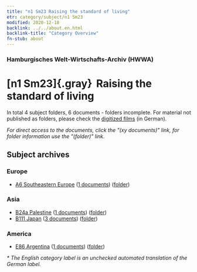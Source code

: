 ```yaml
---
title: "n1 Sm23 Raising the standard of living"
etr: category/subject/n1 Sm23
modified: 2020-12-18
backlink: ../../about.en.html
backlink-title: "Category Overview"
fn-stub: about
---
```


### Hamburgisches Welt-Wirtschafts-Archiv (HWWA)
# [n1 Sm23]{.gray}&#8201; Raising the standard of living&#160; 





In total 4 subject folders, 6 documents - folders incomplete.
For material not published as folders, please check the [digitized films](/film/h1_sh) (in German).

_For direct access to the documents, click the "(xy documents)" link, for folder information use the "(folder)" link._

## Subject archives



### Europe

- [A6 Southeastern Europe](../../../geo/about.en.html#A6) (<a href="https://dfg-viewer.de/show/?tx_dlf[id]=https://pm20.zbw.eu/mets/sh/1409xx/140900/1449xx/144955/public.mets.en.xml" target="_blank">1 documents</a>) ([folder](http://purl.org/pressemappe20/folder/sh/140900,144955))

### Asia

- [B24a Palestine](../../../geo/about.en.html#B24a) (<a href="https://dfg-viewer.de/show/?tx_dlf[id]=https://pm20.zbw.eu/mets/sh/1411xx/141115/1449xx/144955/public.mets.en.xml" target="_blank">1 documents</a>) ([folder](http://purl.org/pressemappe20/folder/sh/141115,144955))
- [B111 Japan](../../../geo/about.en.html#B111) (<a href="https://dfg-viewer.de/show/?tx_dlf[id]=https://pm20.zbw.eu/mets/sh/1412xx/141272/1449xx/144955/public.mets.en.xml" target="_blank">3 documents</a>) ([folder](http://purl.org/pressemappe20/folder/sh/141272,144955))

### America

- [E86 Argentina](../../../geo/about.en.html#E86) (<a href="https://dfg-viewer.de/show/?tx_dlf[id]=https://pm20.zbw.eu/mets/sh/1416xx/141692/1449xx/144955/public.mets.en.xml" target="_blank">1 documents</a>) ([folder](http://purl.org/pressemappe20/folder/sh/141692,144955))


_* The English category label is an unchecked automated translation of the German label._

